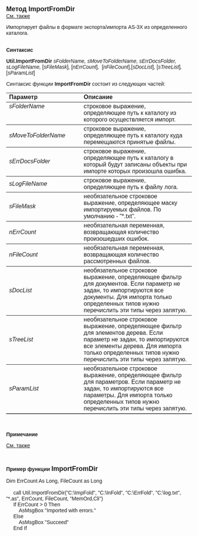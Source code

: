 <html>
<head>
<title>ImportFromDir</title>
</head>

<body>

<p><strong><font face="Arial" size="4">Метод</font></strong><font size="4" face="Arial"><strong> 
ImportFromDir<br>
</strong></font><font face="Arial"><a href="Import.html">См. также</a>&nbsp;
</font></p>

<p class="label"><font face="Arial">Импортирует файлы в формате 
экспорта/импорта AS-3X из определенного каталога.<br>
&nbsp;</font></p>

<p class="label"><font face="Arial"><b>Синтаксис</b></font></p>

<p><font face="Arial"><strong>Util.ImportFromDir </strong><em>
sFolderName, sMoveToFolderName, sErrDocsFolder, sLogFileName, </em>[<em>sFileMask</em>]<em>, </em>
[<em>nErrCount</em>]<em>,&nbsp; </em>[<em>nFileCount</em>]<em>,</em>[<em>sDocList</em>]<em>, </em>
[<em>sTreeList</em>]<em>, </em>[<em>sParamList</em>]</font></p>

<p><font face="Arial">Синтаксис функции <strong>ImportFromDir </strong>
состоит из следующих частей:</font></p>

<table border="1" cellPadding="5" cols="2" frame="below" rules="rows" width="758">
<TBODY>
  <tr vAlign="top">
    <td class="label" width="231"><font face="Arial"><b>Параметр</b></font></td>
    <td class="label" width="499"><font face="Arial"><strong>Описание</strong></font></td>
  </tr>
  <tr vAlign="top">
    <td width="231"><em><font face="Arial">sFolderName</font></em></td>
    <td width="499"><font face="Arial">строковое выражение, 
	определяющее путь к каталогу из которого осуществляется импорт.</font></td>
  </tr>
  <tr>
    <td width="231"><font face="Arial"><em>sMoveToFolderName</em></font></td>
    <td width="499"><font face="Arial">строковое выражение, 
	определяющее путь к каталогу куда перемещаются принятые файлы.</font></td>
  </tr>
  <tr>
    <td width="231"><font face="Arial"><em>sErrDocsFolder</em></font></td>
    <td width="499"><font face="Arial">строковое выражение, 
	определяющее путь к каталогу в который будут записаны объекты при импорте 
	которых произошла ошибка.</font></td>
  </tr>
  <tr>
    <td width="231"><font face="Arial"><em>sLogFileName</em></font></td>
    <td width="499"><font face="Arial">строковое выражение, 
	определяющее путь к файлу лога.</font></td>
  </tr>
  <tr>
    <td width="231"><font face="Arial"><em>sFileMask</em></font></td>
    <td width="499"><font face="Arial">необязательное строковое 
	выражение, определяющее маску импортируемых файлов. По умолчанию - &quot;*.txt&quot;.</font></td>
  </tr>
  <tr>
    <td width="231"><font face="Arial"><em>nErrCount</em></font></td>
    <td width="499"><font face="Arial">необязательная переменная, 
	возвращающая количество произошедших ошибок.</font></td>
  </tr>
  <tr>
    <td width="231"><font face="Arial"><em>nFileCount</em></font></td>
    <td width="499"><font face="Arial">необязательная переменная, 
	возвращающая количество рассмотренных файлов.</font></td>
  </tr>
  <tr>
    <td width="231"><em><font face="Arial">sDocList</font></em></td>
    <td width="499"><font face="Arial">необязательное строковое 
	выражение, определяющее фильтр для документов. Если параметр не задан, то 
	импортируются все документы. Для импорта только определенных типов нужно 
	перечислить эти типы через запятую.</font></td>
  </tr>
  <tr>
    <td width="231"><em><font face="Arial">sTreeList</font></em></td>
    <td width="499"><font face="Arial">необязательное строковое 
	выражение, определяющее фильтр для элементов дерева. Если параметр не задан, 
	то импортируются все элементы дерева. Для импорта только определенных типов 
	нужно перечислить эти типы через запятую. </font></td>
  </tr>
  <tr>
    <td width="231"><em><font face="Arial">sParamList</font></em></td>
    <td width="499"><font face="Arial">необязательное строковое 
	выражение, определяющее фильтр для параметров. Если параметр не задан, то 
	импортируются все параметры. Для импорта только определенных типов нужно 
	перечислить эти типы через запятую.</font></td>
  </tr>
</table>

<p class="label">&nbsp;</p>

<p class="label"><font face="Arial"><b>Примечание</b> </font></p>

<p class="label"><font face="Arial"><a href="Import.html">См. также</a></font></p>

<p class="label">&nbsp;</p>

<p class="label"><font face="Arial"><b>Пример функции </b></font>
<font size="4" face="Arial"><strong>ImportFromDir</strong></font></p>

<p class="label"><font face="Arial">Dim ErrCount As Long, FileCount as 
Long<br>
<br>
&nbsp;&nbsp;&nbsp;&nbsp; call Util.ImportFromDir(&quot;C:\ImpFold&quot;, &quot;C:\InFold&quot;, 
&quot;C:\ErrFold&quot;, &quot;C:\log.txt&quot;, &quot;*.as&quot;, ErrCount, FileCount, &quot;MemOrd,Cli&quot;)<br>
&nbsp;&nbsp;&nbsp;&nbsp; If ErrCount &gt; 0 Then<br>
&nbsp;&nbsp;&nbsp;&nbsp;&nbsp;&nbsp;&nbsp;&nbsp; AsMsgBox &quot;Imported with 
errors.&quot;<br>
&nbsp;&nbsp;&nbsp;&nbsp; Else<br>
&nbsp;&nbsp;&nbsp;&nbsp;&nbsp;&nbsp;&nbsp;&nbsp; AsMsgBox &quot;Succeed&quot;<br>
&nbsp;&nbsp;&nbsp;&nbsp; End If</font></p>

</body>
</html>
